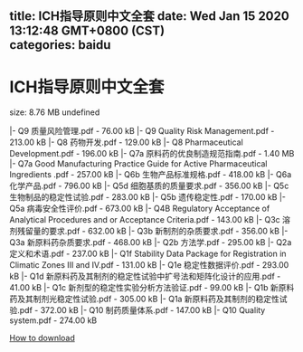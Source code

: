 
title: ICH指导原则中文全套
date: Wed Jan 15 2020 13:12:48 GMT+0800 (CST)    
categories: baidu
---

# ICH指导原则中文全套
size: 8.76 MB
 undefined
 
|- Q9 质量风险管理.pdf - 76.00 kB
|- Q9 Quality Risk Management.pdf - 213.00 kB
|- Q8 药物开发.pdf - 129.00 kB
|- Q8 Pharmaceutical Development.pdf - 196.00 kB
|- Q7a 原料药的优良制造规范指南.pdf - 1.40 MB
|- Q7a Good Manufacturing Practice Guide for Active Pharmaceutical Ingredients .pdf - 257.00 kB
|- Q6b 生物产品标准规格.pdf - 418.00 kB
|- Q6a 化学产品.pdf - 796.00 kB
|- Q5d 细胞基质的质量要求.pdf - 356.00 kB
|- Q5c 生物制品的稳定性试验.pdf - 283.00 kB
|- Q5b 遗传稳定性.pdf - 170.00 kB
|- Q5a 病毒安全性评价.pdf - 673.00 kB
|- Q4B Regulatory Acceptance of Analytical Procedures and or Acceptance Criteria.pdf - 143.00 kB
|- Q3c 溶剂残留量的要求.pdf - 632.00 kB
|- Q3b 新制剂的杂质要求.pdf - 356.00 kB
|- Q3a 新原料药杂质要求.pdf - 468.00 kB
|- Q2b 方法学.pdf - 295.00 kB
|- Q2a 定义和术语.pdf - 237.00 kB
|- Q1f Stability Data Package for Registration in Climatic Zones III and IV.pdf - 131.00 kB
|- Q1e 稳定性数据评价.pdf - 293.00 kB
|- Q1d 新原料药及其制剂的稳定性试验中扩号法和矩阵化设计的应用.pdf - 41.00 kB
|- Q1c 新剂型的稳定性实验分析方法验证.pdf - 99.00 kB
|- Q1b 新原料药及其制剂光稳定性试验.pdf - 305.00 kB
|- Q1a 新原料药及其制剂的稳定性试验.pdf - 372.00 kB
|- Q10 制药质量体系.pdf - 147.00 kB
|- Q10 Quality system.pdf - 274.00 kB

[How to download](https://bpcam.bemobtrk.com/go/2ceec3aa-1ca2-46d6-b9ff-aaa5c184517c?jno=466)